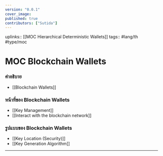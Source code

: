 ```yaml
---
version: "0.0.1"
cover_image:
published: true
contributors: ["Sutida"]
---
```

uplinks:: [[MOC Hierarchical Deterministic Wallets]]
tags:: #lang/th #type/moc

# MOC Blockchain Wallets 
### คำอธิบาย
- [[Blockchain Wallets]]

### หน้าที่ของ Blockchain Wallets
- [[Key Management]]
- [[Interact with the blockchain network]]

### รูปแบบของ Blockchain Wallets
- [[Key Location (Security)]]
- [[Key Generation Algorithm]]

---
